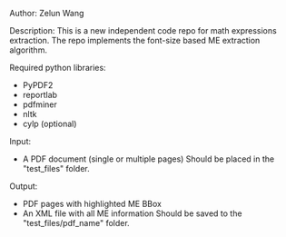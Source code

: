 Author:
Zelun Wang

Description:
This is a new independent code repo for math expressions extraction.
The repo implements the font-size based ME extraction algorithm.

Required python libraries:
- PyPDF2
- reportlab
- pdfminer
- nltk
- cylp (optional)

Input:
- A PDF document (single or multiple pages)
Should be placed in the "test_files" folder.

Output:
- PDF pages with highlighted ME BBox
- An XML file with all ME information
Should be saved to the "test_files/pdf_name" folder.

